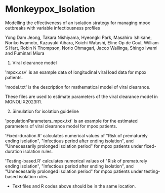 # Monkeypox_Isolation

Modelling the effectiveness of an isolation strategy for managing mpox outbreaks with variable infectiousness profiles

Yong Dam Jeong, Takara Nishiyama, Hyeongki Park, Masahiro Ishikane, Noriko Iwamoto, Kazuyuki Aihara, Koichi Watashi, Eline Op de Coul, William S Hart, Robin N Thompson, Norio Ohmagari, Jacco Wallinga, Shingo Iwami and Fuminari Miura



1. Viral clearance model

'mpox.csv' is an example data of longitudinal viral load data for mpox patients.

'model.txt' is the description for mathematical model of viral clearance.

These files are used to estimate parameters of the viral clearance model in MONOLIX2023R1.



2. Simulation for isolation guideline

'populationParameters_mpox.txt' is an example for the estimated parameters of viral clearance model for mpox patients.

'Fixed-duration.R' calculates numerical values of "Risk of prematurely ending isolation", "Infectious period after ending isolation", and "Unnecessarily prolonged isolation period" for mpox patients under fixed-duration isolation rules.

'Testing-based.R' calculates numerical values of "Risk of prematurely ending isolation", "Infectious period after ending isolation", and "Unnecessarily prolonged isolation period" for mpox patients under testing-based isolation rules.

* Text files and R codes above should be in the same location.
